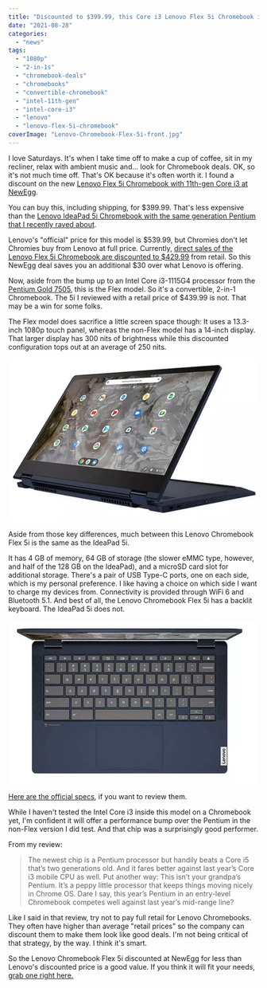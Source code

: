 ```yaml
---
title: "Discounted to $399.99, this Core i3 Lenovo Flex 5i Chromebook is cheaper than the 5i with a Pentium"
date: "2021-08-28"
categories: 
  - "news"
tags: 
  - "1080p"
  - "2-in-1s"
  - "chromebook-deals"
  - "chromebooks"
  - "convertible-chromebook"
  - "intel-11th-gen"
  - "intel-core-i3"
  - "lenovo"
  - "lenovo-flex-5i-chromebook"
coverImage: "Lenovo-Chromebook-Flex-5i-front.jpg"
---
```


I love Saturdays. It's when I take time off to make a cup of coffee, sit in my recliner, relax with ambient music and... look for Chromebook deals. OK, so it's not much time off. That's OK because it's often worth it. I found a discount on the new [Lenovo Flex 5i Chromebook with 11th-gen Core i3 at NewEgg](https://www.newegg.com/lenovo-82m70010ux/p/2S3-0005-00231?item=9SIAHRCFF14931).

You can buy this, including shipping, for $399.99. That's less expensive than the [Lenovo IdeaPad 5i Chromebook with the same generation Pentium that I recently raved about](https://www.aboutchromebooks.com/news/lenovo-ideapad-5i-chromebook-review-a-potent-pentium-powered-laptop/).

Lenovo's "official" price for this model is $539.99, but Chromies don't let Chromies buy from Lenovo at full price. Currently, [direct sales of the Lenovo Flex 5i Chromebook are discounted to $429.99](https://www.lenovo.com/us/en/p/laptops/lenovo/lenovo-edu-chromebooks/ideapad-flex-5i-chromebook-gen-6/wmd00000497) from retail. So this NewEgg deal saves you an additional $30 over what Lenovo is offering.

Now, aside from the bump up to an Intel Core i3-1115G4 processor from the [Pentium Gold 7505](https://ark.intel.com/content/www/us/en/ark/products/208667/intel-pentium-gold-7505-processor-4m-cache-up-to-3-50-ghz-with-ipu.html), this is the Flex model. So it's a convertible, 2-in-1 Chromebook. The 5i I reviewed with a retail price of $439.99 is not. That may be a win for some folks.

The Flex model does sacrifice a little screen space though: It uses a 13.3-inch 1080p touch panel, whereas the non-Flex model has a 14-inch display. That larger display has 300 nits of brightness while this discounted configuration tops out at an average of 250 nits.

![Lenovo Flex 5i Chromebook 2-in-1](images/Lenovo-Chromebook-Flex-5i-presentation-mode.jpg)

Aside from those key differences, much between this Lenovo Chromebook Flex 5i is the same as the IdeaPad 5i.

It has 4 GB of memory, 64 GB of storage (the slower eMMC type, however, and half of the 128 GB on the IdeaPad), and a microSD card slot for additional storage. There's a pair of USB Type-C ports, one on each side, which is my personal preference. I like having a choice on which side I want to charge my devices from. Connectivity is provided through WiFi 6 and Bluetooth 5.1. And best of all, the Lenovo Chromebook Flex 5i has a backlit keyboard. The IdeaPad 5i does not.

![Lenovo Flex 5i Chromebook keyboard](images/Lenovo-Chromebook-Flex-5i-keyboard.jpg)

[Here are the official specs](https://www.lenovo.com/us/en/p/laptops/lenovo/lenovo-edu-chromebooks/ideapad-flex-5i-chromebook-gen-6/wmd00000497), if you want to review them.

While I haven't tested the Intel Core i3 inside this model on a Chromebook yet, I'm confident it will offer a performance bump over the Pentium in the non-Flex version I did test. And that chip was a surprisingly good performer.

From my review:

> The newest chip is a Pentium processor but handily beats a Core i5 that’s two generations old. And it fares better against last year’s Core i3 mobile CPU as well. Put another way: This isn’t your grandpa’s Pentium. It’s a peppy little processor that keeps things moving nicely in Chrome OS. Dare I say, this year’s Pentium in an entry-level Chromebook competes well against last year’s mid-range line?

Like I said in that review, try not to pay full retail for Lenovo Chromebooks. They often have higher than average "retail prices" so the company can discount them to make them look like good deals. I'm not being critical of that strategy, by the way. I think it's smart.

So the Lenovo Chromebook Flex 5i discounted at NewEgg for less than Lenovo's discounted price is a good value. If you think it will fit your needs, [grab one right here.](https://www.newegg.com/lenovo-82m70010ux/p/2S3-0005-00231?item=9SIAHRCFF14931)
